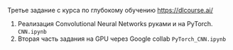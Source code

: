 Третье задание с курса по глубокому обучению https://dlcourse.ai/

1) Реализация Convolutional Neural Networks руками и на PyTorch. `CNN.ipynb`
2) Вторая часть задания на GPU через Google collab `PyTorch_CNN.ipynb`
